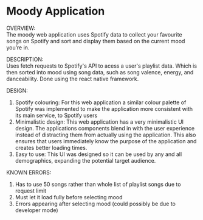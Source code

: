 # Moody Application
OVERVIEW:  
The moody web application uses Spotify data to collect your favourite songs on Spotify and sort and display them based on the current mood you’re in.

DESCRIPTION:  
Uses fetch requests to Spotify's API to acess a user's playlist data. Which is then sorted into mood using song data, such as song valence, energy, and danceability. Done using the react native framework.  

DESIGN:
1. Spotify colouring: For this web application a similar colour palette of Spotify was implemented to make the application more consistent with its main service, to Spotify users 
2. Minimalistic design: This web application has a very minimalistic UI design. The applications components blend in with the user experience instead of distracting them from actually using the application. This also ensures that users immediately know the purpose of the application and creates better loading times.
3. Easy to use: This UI was designed so it can be used by any and all demographics, expanding the potential target audience.

KNOWN ERRORS:  
1. Has to use 50 songs rather than whole list of playlist songs due to request limit
2. Must let it load fully before selecting mood
3. Errors appearing after selecting mood (could possibly be due to developer mode)



